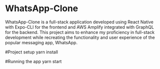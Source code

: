 # WhatsApp-Clone
WhatsApp-Clone is a full-stack application developed using React Native with Expo-CLI for the frontend and AWS Amplify integrated with GraphQL for the backend. This project aims to enhance my proficiency in full-stack development while recreating the functionality and user experience of the popular messaging app, WhatsApp. 

#Project setup
yarn install 

#Running the app 
yarn start

